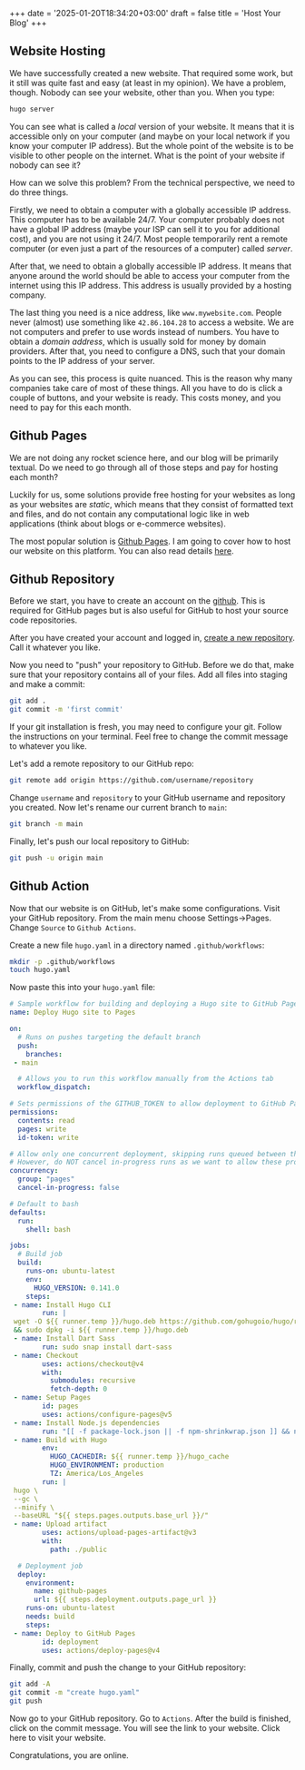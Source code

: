 +++
date = '2025-01-20T18:34:20+03:00'
draft = false
title = 'Host Your Blog'
+++

## Website Hosting

We have successfully created a new website. That required some work, but it still was quite fast and easy (at least in my opinion). We have a problem, though. Nobody can see your website, other than you. When you type:

```bash
hugo server
```

You can see what is called a *local* version of your website. It means that it is accessible only on your computer (and maybe on your local network if you know your computer IP address). But the whole point of the website is to be visible to other people on the internet. What is the point of your website if nobody can see it?

How can we solve this problem? From the technical perspective, we need to do three things.

Firstly, we need to obtain a computer with a globally accessible IP address. This computer has to be available 24/7. Your computer probably does not have a global IP address (maybe your ISP can sell it to you for additional cost), and you are not using it 24/7. Most people temporarily rent a remote computer (or even just a part of the resources of a computer) called *server*.

After that, we need to obtain a globally accessible IP address. It means that anyone around the world should be able to access your computer from the internet using this IP address. This address is usually provided by a hosting company.

The last thing you need is a nice address, like `www.mywebsite.com`. People never (almost) use something like `42.86.104.28` to access a website. We are not computers and prefer to use words instead of numbers. You have to obtain a *domain address*, which is usually sold for money by domain providers. After that, you need to configure a DNS, such that your domain points to the IP address of your server.

As you can see, this process is quite nuanced. This is the reason why many companies take care of most of these things. All you have to do is click a couple of buttons, and your website is ready. This costs money, and you need to pay for this each month.

## Github Pages

We are not doing any rocket science here, and our blog will be primarily textual. Do we need to go through all of those steps and pay for hosting each month?

Luckily for us, some solutions provide free hosting for your websites as long as your websites are *static*, which means that they consist of formatted text and files, and do not contain any computational logic like in web applications (think about blogs or e-commerce websites).

The most popular solution is [Github Pages](https://pages.github.com/). I am going to cover how to host our website on this platform. You can also read details [here](https://gohugo.io/hosting-and-deployment/hosting-on-github/).

## Github Repository

Before we start, you have to create an account on the [github](https://github.com). This is required for GitHub pages but is also useful for GitHub to host your source code repositories.

After you have created your account and logged in, [create a new repository](https://github.com/new). Call it whatever you like.

Now you need to "push" your repository to GitHub. Before we do that, make sure that your repository contains all of your files. Add all files into staging and make a commit:

```bash
git add .
git commit -m 'first commit'
```

If your git installation is fresh, you may need to configure your git. Follow the instructions on your terminal. Feel free to change the commit message to whatever you like.

Let's add a remote repository to our GitHub repo:

```bash
git remote add origin https://github.com/username/repository
```

Change `username` and `repository` to your GitHub username and repository you created. Now let's rename our current branch to `main`:

```bash
git branch -m main
```

Finally, let's push our local repository to GitHub:

```bash
git push -u origin main
```

## Github Action

Now that our website is on GitHub, let's make some configurations. Visit your GitHub repository. From the main menu choose Settings->Pages. Change `Source` to `Github Actions`.

Create a new file `hugo.yaml` in a directory named `.github/workflows`:

```bash
mkdir -p .github/workflows
touch hugo.yaml
```

Now paste this into your `hugo.yaml` file:

```yaml
# Sample workflow for building and deploying a Hugo site to GitHub Pages
name: Deploy Hugo site to Pages

on:
  # Runs on pushes targeting the default branch
  push:
    branches:
 - main

  # Allows you to run this workflow manually from the Actions tab
  workflow_dispatch:

# Sets permissions of the GITHUB_TOKEN to allow deployment to GitHub Pages
permissions:
  contents: read
  pages: write
  id-token: write

# Allow only one concurrent deployment, skipping runs queued between the run in progress and the latest queued.
# However, do NOT cancel in-progress runs as we want to allow these production deployments to complete.
concurrency:
  group: "pages"
  cancel-in-progress: false

# Default to bash
defaults:
  run:
    shell: bash

jobs:
  # Build job
  build:
    runs-on: ubuntu-latest
    env:
      HUGO_VERSION: 0.141.0
    steps:
 - name: Install Hugo CLI
        run: |
 wget -O ${{ runner.temp }}/hugo.deb https://github.com/gohugoio/hugo/releases/download/v${HUGO_VERSION}/hugo_extended_${HUGO_VERSION}_linux-amd64.deb \
 && sudo dpkg -i ${{ runner.temp }}/hugo.deb
 - name: Install Dart Sass
        run: sudo snap install dart-sass
 - name: Checkout
        uses: actions/checkout@v4
        with:
          submodules: recursive
          fetch-depth: 0
 - name: Setup Pages
        id: pages
        uses: actions/configure-pages@v5
 - name: Install Node.js dependencies
        run: "[[ -f package-lock.json || -f npm-shrinkwrap.json ]] && npm ci || true"
 - name: Build with Hugo
        env:
          HUGO_CACHEDIR: ${{ runner.temp }}/hugo_cache
          HUGO_ENVIRONMENT: production
          TZ: America/Los_Angeles
        run: |
 hugo \
 --gc \
 --minify \
 --baseURL "${{ steps.pages.outputs.base_url }}/"
 - name: Upload artifact
        uses: actions/upload-pages-artifact@v3
        with:
          path: ./public

  # Deployment job
  deploy:
    environment:
      name: github-pages
      url: ${{ steps.deployment.outputs.page_url }}
    runs-on: ubuntu-latest
    needs: build
    steps:
 - name: Deploy to GitHub Pages
        id: deployment
        uses: actions/deploy-pages@v4
```

Finally, commit and push the change to your GitHub repository:

```bash
git add -A
git commit -m "create hugo.yaml"
git push
```

Now go to your GitHub repository. Go to `Actions`. After the build is finished, click on the commit message. You will see the link to your website. Click here to visit your website.

Congratulations, you are online.